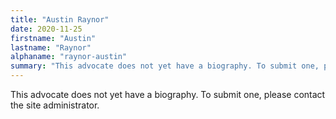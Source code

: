 ```yaml
---
title: "Austin Raynor"
date: 2020-11-25
firstname: "Austin"
lastname: "Raynor"
alphaname: "raynor-austin"
summary: "This advocate does not yet have a biography. To submit one, please contact the site administrator."
---
```

This advocate does not yet have a biography. To submit one, please contact the site administrator.

